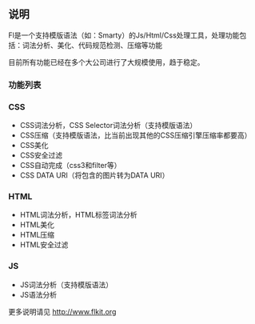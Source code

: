## 说明

Fl是一个支持模版语法（如：Smarty）的Js/Html/Css处理工具，处理功能包括：词法分析、美化、代码规范检测、压缩等功能

目前所有功能已经在多个大公司进行了大规模使用，趋于稳定。

### 功能列表

### CSS
* CSS词法分析，CSS Selector词法分析（支持模版语法）
* CSS压缩（支持模版语法，比当前出现其他的CSS压缩引擎压缩率都要高）
* CSS美化
* CSS安全过滤
* CSS自动完成（css3和filter等）
* CSS DATA URI（将包含的图片转为DATA URI）

### HTML
* HTML词法分析，HTML标签词法分析
* HTML美化
* HTML压缩
* HTML安全过滤

### JS
* JS词法分析（支持模版语法）
* JS语法分析

更多说明请见 http://www.flkit.org

